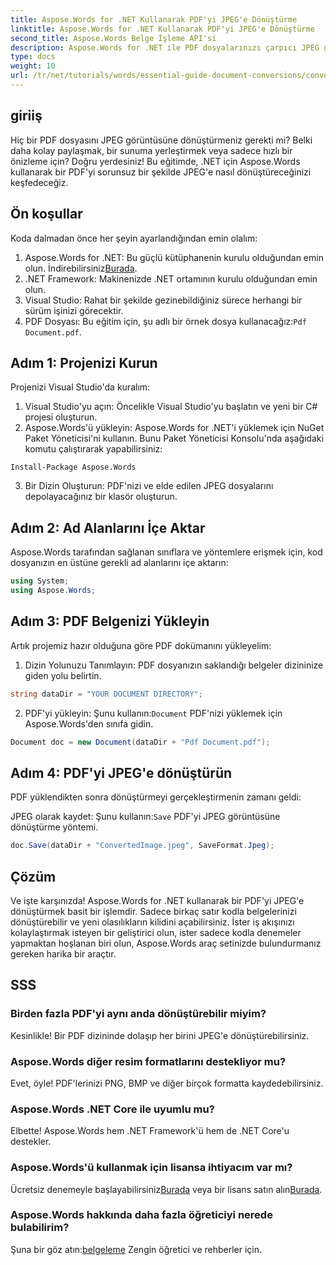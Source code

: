 ```yaml
---
title: Aspose.Words for .NET Kullanarak PDF'yi JPEG'e Dönüştürme
linktitle: Aspose.Words for .NET Kullanarak PDF'yi JPEG'e Dönüştürme
second_title: Aspose.Words Belge İşleme API'si
description: Aspose.Words for .NET ile PDF dosyalarınızı çarpıcı JPEG görüntülerine zahmetsizce nasıl dönüştüreceğinizi öğrenin. Geliştiriciler ve meraklılar için mükemmel.
type: docs
weight: 10
url: /tr/net/tutorials/words/essential-guide-document-conversions/convert-pdf-to-jpeg/
---
```

## giriiş

Hiç bir PDF dosyasını JPEG görüntüsüne dönüştürmeniz gerekti mi? Belki daha kolay paylaşmak, bir sunuma yerleştirmek veya sadece hızlı bir önizleme için? Doğru yerdesiniz! Bu eğitimde, .NET için Aspose.Words kullanarak bir PDF'yi sorunsuz bir şekilde JPEG'e nasıl dönüştüreceğinizi keşfedeceğiz.

## Ön koşullar

Koda dalmadan önce her şeyin ayarlandığından emin olalım:

1.  Aspose.Words for .NET: Bu güçlü kütüphanenin kurulu olduğundan emin olun. İndirebilirsiniz[Burada](https://releases.aspose.com/words/net/).
2. .NET Framework: Makinenizde .NET ortamının kurulu olduğundan emin olun.
3. Visual Studio: Rahat bir şekilde gezinebildiğiniz sürece herhangi bir sürüm işinizi görecektir.
4.  PDF Dosyası: Bu eğitim için, şu adlı bir örnek dosya kullanacağız:`Pdf Document.pdf`.

## Adım 1: Projenizi Kurun

Projenizi Visual Studio'da kuralım:

1. Visual Studio'yu açın: Öncelikle Visual Studio'yu başlatın ve yeni bir C# projesi oluşturun.
2. Aspose.Words'ü yükleyin: Aspose.Words for .NET'i yüklemek için NuGet Paket Yöneticisi'ni kullanın. Bunu Paket Yöneticisi Konsolu'nda aşağıdaki komutu çalıştırarak yapabilirsiniz:

```shell
Install-Package Aspose.Words
```

3. Bir Dizin Oluşturun: PDF'nizi ve elde edilen JPEG dosyalarını depolayacağınız bir klasör oluşturun.

## Adım 2: Ad Alanlarını İçe Aktar

Aspose.Words tarafından sağlanan sınıflara ve yöntemlere erişmek için, kod dosyanızın en üstüne gerekli ad alanlarını içe aktarın:

```csharp
using System;
using Aspose.Words;
```

## Adım 3: PDF Belgenizi Yükleyin

Artık projemiz hazır olduğuna göre PDF dokümanını yükleyelim:

1. Dizin Yolunuzu Tanımlayın: PDF dosyanızın saklandığı belgeler dizininize giden yolu belirtin.

```csharp
string dataDir = "YOUR DOCUMENT DIRECTORY";
```

2.  PDF'yi yükleyin: Şunu kullanın:`Document` PDF'nizi yüklemek için Aspose.Words'den sınıfa gidin.

```csharp
Document doc = new Document(dataDir + "Pdf Document.pdf");
```

## Adım 4: PDF'yi JPEG'e dönüştürün

PDF yüklendikten sonra dönüştürmeyi gerçekleştirmenin zamanı geldi:

 JPEG olarak kaydet: Şunu kullanın:`Save` PDF'yi JPEG görüntüsüne dönüştürme yöntemi.

```csharp
doc.Save(dataDir + "ConvertedImage.jpeg", SaveFormat.Jpeg);
```

## Çözüm

Ve işte karşınızda! Aspose.Words for .NET kullanarak bir PDF'yi JPEG'e dönüştürmek basit bir işlemdir. Sadece birkaç satır kodla belgelerinizi dönüştürebilir ve yeni olasılıkların kilidini açabilirsiniz. İster iş akışınızı kolaylaştırmak isteyen bir geliştirici olun, ister sadece kodla denemeler yapmaktan hoşlanan biri olun, Aspose.Words araç setinizde bulundurmanız gereken harika bir araçtır.

## SSS

### Birden fazla PDF'yi aynı anda dönüştürebilir miyim?
Kesinlikle! Bir PDF dizininde dolaşıp her birini JPEG'e dönüştürebilirsiniz.

### Aspose.Words diğer resim formatlarını destekliyor mu?
Evet, öyle! PDF'lerinizi PNG, BMP ve diğer birçok formatta kaydedebilirsiniz.

### Aspose.Words .NET Core ile uyumlu mu?
Elbette! Aspose.Words hem .NET Framework'ü hem de .NET Core'u destekler.

### Aspose.Words'ü kullanmak için lisansa ihtiyacım var mı?
 Ücretsiz denemeyle başlayabilirsiniz[Burada](https://releases.aspose.com/) veya bir lisans satın alın[Burada](https://purchase.conholdate.com/buy).

### Aspose.Words hakkında daha fazla öğreticiyi nerede bulabilirim?
 Şuna bir göz atın:[belgeleme](https://reference.aspose.com/words/net/) Zengin öğretici ve rehberler için.